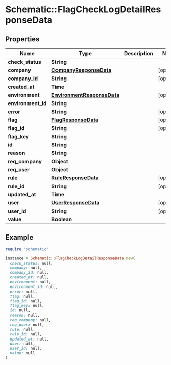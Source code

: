 # Schematic::FlagCheckLogDetailResponseData

## Properties

| Name | Type | Description | Notes |
| ---- | ---- | ----------- | ----- |
| **check_status** | **String** |  |  |
| **company** | [**CompanyResponseData**](CompanyResponseData.md) |  | [optional] |
| **company_id** | **String** |  | [optional] |
| **created_at** | **Time** |  |  |
| **environment** | [**EnvironmentResponseData**](EnvironmentResponseData.md) |  | [optional] |
| **environment_id** | **String** |  |  |
| **error** | **String** |  | [optional] |
| **flag** | [**FlagResponseData**](FlagResponseData.md) |  | [optional] |
| **flag_id** | **String** |  | [optional] |
| **flag_key** | **String** |  |  |
| **id** | **String** |  |  |
| **reason** | **String** |  |  |
| **req_company** | **Object** |  |  |
| **req_user** | **Object** |  |  |
| **rule** | [**RuleResponseData**](RuleResponseData.md) |  | [optional] |
| **rule_id** | **String** |  | [optional] |
| **updated_at** | **Time** |  |  |
| **user** | [**UserResponseData**](UserResponseData.md) |  | [optional] |
| **user_id** | **String** |  | [optional] |
| **value** | **Boolean** |  |  |

## Example

```ruby
require 'schematic'

instance = Schematic::FlagCheckLogDetailResponseData.new(
  check_status: null,
  company: null,
  company_id: null,
  created_at: null,
  environment: null,
  environment_id: null,
  error: null,
  flag: null,
  flag_id: null,
  flag_key: null,
  id: null,
  reason: null,
  req_company: null,
  req_user: null,
  rule: null,
  rule_id: null,
  updated_at: null,
  user: null,
  user_id: null,
  value: null
)
```

